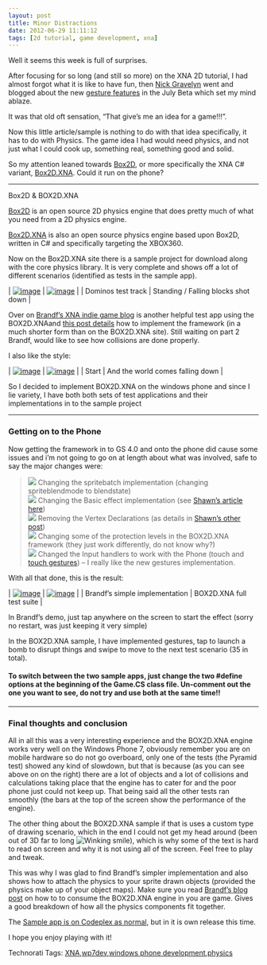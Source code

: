 ```yaml
---
layout: post
title: Minor Distractions
date: 2012-06-29 11:11:12
tags: [2d tutorial, game development, xna]
---
```


Well it seems this week is full of surprises.

After focusing for so long (and still so more) on the XNA 2D tutorial, I had almost forgot what it is like to have fun, then [Nick Gravelyn](http://blogs.msdn.com/b/nicgrave/) went and blogged about the new [gesture features](http://blogs.msdn.com/b/nicgrave/archive/2010/07/12/touch-gestures-on-windows-phone-7) in the July Beta which set my mind ablaze.

It was that old oft sensation, “That give’s me an idea for a game!!!”.

Now this little article/sample is nothing to do with that idea specifically, it has to do with Physics.  The game idea I had would need physics, and not just what I could cook up, something real, something good and solid.

So my attention leaned towards [Box2D](http://www.box2d.org), or more specifically the XNA C# variant, [Box2D.XNA](http://box2dxna.codeplex.com/).  Could it run on the phone?

* * *

Box2D & BOX2D.XNA

[Box2D](http://www.box2d.org) is an open source 2D physics engine that does pretty much of what you need from a 2D physics engine.

[Box2D.XNA](http://box2dxna.codeplex.com/) is also an open source physics engine based upon Box2D, written in C# and specifically targeting the XBOX360.

Now on the Box2D.XNA site there is a sample project for download along with the core physics library.  It is very complete and shows off a lot of different scenarios (identified as tests in the sample app).

| [![image](http://xna-uk.net/blogs/darkgenesis/image_12A37AA5.png "image")](http://xna-uk.net/blogs/darkgenesis/image_1A3F0FDF.png) | [![image](http://xna-uk.net/blogs/darkgenesis/image_7418EE21.png "image")](http://xna-uk.net/blogs/darkgenesis/image_2282999C.png) |
| Dominos test track | Standing / Falling blocks shot down |

Over on [Brandf’s XNA indie game blog](http://blogs.msdn.com/b/brandf/) is another helpful test app using the BOX2D.XNAand [this post details](http://blogs.msdn.com/b/brandf/archive/2010/01/04/adding-2d-physics-to-your-xna-game-studio-game-part-1) how to implement the framework (in a much shorter form than on the BOX2D.XNA site).  Still waiting on part 2 Brandf, would like to see how collisions are done properly.

I also like the style:

| [![image](http://xna-uk.net/blogs/darkgenesis/image_0F7DA48B.png "image")](http://xna-uk.net/blogs/darkgenesis/image_079627F6.png) | [![image](http://xna-uk.net/blogs/darkgenesis/image_3D9754AB.png "image")](http://xna-uk.net/blogs/darkgenesis/image_6ABC6746.png) |
| Start | And the world comes falling down |

So I decided to implement BOX2D.XNA on the windows phone and since I lie variety, I have both both sets of test applications and their implementations in to the sample project

* * *

### Getting on to the Phone

Now getting the framework in to GS 4.0 and onto the phone did cause some issues and i’m not going to go on at length about what was involved, safe to say the major changes were:

> ![](http://www.dotnetscraps.com/samples/bullets/022.gif)    Changing the spritebatch implementation (changing spriteblendmode to blendstate)   
> ![](http://www.dotnetscraps.com/samples/bullets/022.gif)    Changing the Basic effect implementation (see [Shawn’s article here](http://blogs.msdn.com/b/shawnhar/archive/2010/04/22/effect-api-changes-in-xna-game-studio-4-0))   
> ![](http://www.dotnetscraps.com/samples/bullets/022.gif)    Removing the Vertex Declarations (as details in [Shawn’s other post](http://blogs.msdn.com/b/shawnhar/archive/2010/04/19/vertex-data-in-xna-game-studio-4-0))   
> ![](http://www.dotnetscraps.com/samples/bullets/022.gif)    Changing some of the protection levels in the BOX2D.XNA framework (they just work differently, do not know why?)   
> ![](http://www.dotnetscraps.com/samples/bullets/022.gif)    Changed the Input handlers to work with the Phone (touch and [touch gestures](http://blogs.msdn.com/b/nicgrave/archive/2010/07/12/touch-gestures-on-windows-phone-7)) – I really like the new gestures implementation.

With all that done, this is the result:

| [![image](http://xna-uk.net/blogs/darkgenesis/image_39A93E74.png "image")](http://xna-uk.net/blogs/darkgenesis/image_080E6CB9.png) | [![image](http://xna-uk.net/blogs/darkgenesis/image_22E6A493.png "image")](http://xna-uk.net/blogs/darkgenesis/image_3A41CED1.png) |
| Brandf’s simple implementation | BOX2D.XNA full test suite |

In Brandf’s demo, just tap anywhere on the screen to start the effect (sorry no restart, was just keeping it very simple)

In the BOX2D.XNA sample, I have implemented gestures, tap to launch a bomb to disrupt things and swipe to move to the next test scenario (35 in total).

 

#### To switch between the two sample apps, just change the two #define options at the beginning of the Game.CS class file.  Un-comment out the one you want to see, do not try and use both at the same time!!

* * *

### Final thoughts and conclusion

All in all this was a very interesting experience and the BOX2D.XNA engine works very well on the Windows Phone 7, obviously remember you are on mobile hardware so do not go overboard, only one of the tests (the  Pyramid test) showed any kind of slowdown, but that is because (as you can see above on on the right) there are a lot of objects and a lot of collisions and calculations taking place that the engine has to cater for and the poor phone just could not keep up.  That being said all the other tests ran smoothly (the bars at the top of the screen show the performance of the engine).

The other thing about the BOX2D.XNA sample if that is uses a custom type of drawing scenario, which in the end I could not get my head around (been out of 3D far to long ![Winking smile](http://xna-uk.net/blogs/darkgenesis/wlEmoticonwinkingsmile_749F70BC.png)), which is why some of the text is hard to read on screen and why it is not using all of the screen.  Feel free to play and tweak.

This was why I was glad to find Brandf’s simpler implementation and also shows how to attach the physics to your sprite drawn objects (provided the physics make up of your object maps).  Make sure you read [Brandf’s blog post](http://blogs.msdn.com/b/brandf/archive/2010/01/04/adding-2d-physics-to-your-xna-game-studio-game-part-1) on how to to consume the BOX2D.XNA engine in you are game.  Gives a good breakdown of how all the physics components fit together.

The [Sample app is on Codeplex as normal](http://startrooper2dxna.codeplex.com/releases/view/48960), but in it is own release this time.

I hope you enjoy playing with it!

Technorati Tags: [XNA](http://technorati.com/tags/XNA),[wp7dev](http://technorati.com/tags/wp7dev),[windows phone development](http://technorati.com/tags/windows+phone+development),[physics](http://technorati.com/tags/physics)
